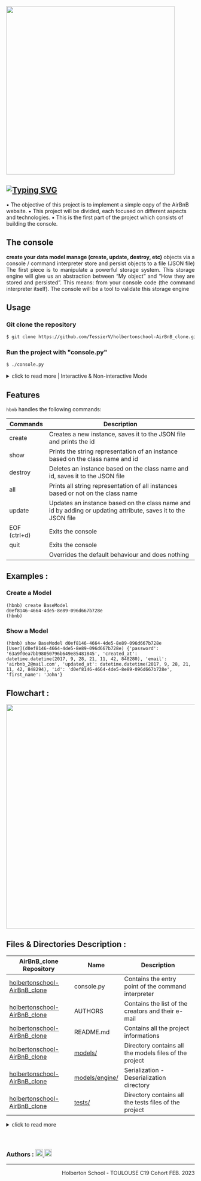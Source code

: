 <img width="450" src="https://user-images.githubusercontent.com/113889290/220651819-3bb7044c-f49b-4cd6-b7e3-fb2b6ecde871.png">

<h2><a href="https://git.io/typing-svg"><img src="https://readme-typing-svg.demolab.com?font=Fira+Code&weight=700&size=44&pause=1000&color=CF0000&center=true&vCenter=true&width=735&height=45&lines=Introduction+to+AirBnb+clone" alt="Typing SVG" /></a></h2>
▪ The objective of this project is to implement a simple copy of the AirBnB website.   ▪ This project will be divided, each focused on different aspects and technologies. 
▪ This is the first part of the project which consists of building the console.  

<h2>The console</h2>
<p align="justify"><b>create your data model
manage (create, update, destroy, etc)</b> objects via a console / command interpreter
store and persist objects to a file (JSON file)
The first piece is to manipulate a powerful storage system.  This storage engine will give us an abstraction between “My object” and “How they are stored and persisted”. This means: from your console code (the command interpreter itself).
The console will be a tool to validate this storage engine</p>

<h2> Usage </h2>

<h3>Git clone the repository</h3>  

```bash  
$ git clone https://github.com/TessierV/holbertonschool-AirBnB_clone.git  
```  

<h3>Run the project with "console.py"</h3>  

```bash
$ ./console.py
```

<details><summary>click to read more | Interactive & Non-interactive Mode </summary>

<h2> Features </h2>
    
<h3>Interactive Mode</h3>

```bash
$ ./console.py
(hbnb) help

Documented commands (type help <topic>):
========================================
EOF  all create  destroy help  quit show update

(hbnb) quit
$
```

<h3>Non Interactive Mode</h3>

```bash
$ echo "help" | ./console.py
(hbnb) 
Documented commands (type help <topic>):
========================================
EOF  all  create  destroy  help  quit  show  update
$
```
</details>

<h2> Features </h2>  
    
`hbnb` handles the following commands:
    
 | Commands | Description                                     |
|----------|-----------------------------------------------|
|  create     | 	Creates a new instance, saves it to the JSON file and prints the id   |
|  show    | Prints the string representation of an instance based on the class name and id  |
|  destroy    |    Deletes an instance based on the class name and id, saves it to the JSON file  |
|   all  |   Prints all string representation of all instances based or not on the class name   |
|    update    |   Updates an instance based on the class name and id by adding or updating attribute, saves it to the JSON file    |
|    EOF (ctrl+d)   |   Exits the console    |
|    quit  |   Exits the console    |
|    <emptyline>   |   Overrides the default behaviour and does nothing    |

    
<h2> Examples :</h2>

<h3>Create a Model</h3>

```
(hbnb) create BaseModel
d0ef8146-4664-4de5-8e89-096d667b728e
(hbnb)

```

<h3>Show a Model</h3>

```
(hbnb) show BaseModel d0ef8146-4664-4de5-8e89-096d667b728e
[User](d0ef8146-4664-4de5-8e89-096d667b728e) {'password': '63a9f0ea7bb98050796b649e85481845', 'created_at': datetime.datetime(2017, 9, 28, 21, 11, 42, 848280), 'email': 'airbnb_2@mail.com', 'updated_at': datetime.datetime(2017, 9, 28, 21, 11, 42, 848294), 'id': 'd0ef8146-4664-4de5-8e89-096d667b728e', 'first_name': 'John'}

```

<h2> Flowchart :</h2>

<img width="600" src="https://user-images.githubusercontent.com/113889290/220693285-b293179e-b126-4204-a55d-5ebc67c896f3.png">


<h2> Files & Directories Description :</h2>

|  AirBnB_clone Repository            | Name                         | Description           |
|  --------------|---------------|------------------------------------------ |
|  [holbertonschool-AirBnB_clone](https://github.com/TessierV/holbertonschool-AirBnB_clone) | console.py | Contains the entry point of the command interpreter | 
|  [holbertonschool-AirBnB_clone](https://github.com/TessierV/holbertonschool-AirBnB_clone) | AUTHORS | Contains the list of the creators and their e-mail | 
|  [holbertonschool-AirBnB_clone](https://github.com/TessierV/holbertonschool-AirBnB_clone) | README.md | Contains all the project informations | 
|  [holbertonschool-AirBnB_clone](https://github.com/TessierV/holbertonschool-AirBnB_clone) |  [models/](https://github.com/TessierV/holbertonschool-AirBnB_clone/tree/main/models) | Directory contains all the models files of the project |
|  [holbertonschool-AirBnB_clone](https://github.com/TessierV/holbertonschool-AirBnB_clone) | [models/engine/](https://github.com/TessierV/holbertonschool-AirBnB_clone/tree/main/models/engine) | Serialization - Deserialization directory
|  [holbertonschool-AirBnB_clone](https://github.com/TessierV/holbertonschool-AirBnB_clone) | [tests/](https://github.com/TessierV/holbertonschool-AirBnB_clone/tree/main/tests) | Directory contains all the tests files of the project | 

<details><summary>click to read more</summary>

|  Models Repository            | Name                         | Description           |
|  --------------|---------------|------------------------------------------ |
|[models](https://github.com/TessierV/holbertonschool-AirBnB_clone/tree/main/models)| init.py | Create a unique FileStorage instance
|[models](https://github.com/TessierV/holbertonschool-AirBnB_clone/tree/main/models)| base_model.py | Defines all common attributes/methods for other classes
|[models](https://github.com/TessierV/holbertonschool-AirBnB_clone/tree/main/models)| user.py | User that inherits from BaseModel - email/password/first_name/last_name
|[models](https://github.com/TessierV/holbertonschool-AirBnB_clone/tree/main/models)| city.py | City that inherits from BaseModel - state_id/name
|[models](https://github.com/TessierV/holbertonschool-AirBnB_clone/tree/main/models)| place.py | Place that inherits from BaseModel - <br>city_id/user_id/name/description/number_rooms/number_bathrooms/<br>max_guest/price_by_night/<br>latitude/longitude/amenity_ids
|[models](https://github.com/TessierV/holbertonschool-AirBnB_clone/tree/main/models)| review.py | Review that inherits from BaseModel - place_id/user_id/text
|[models](https://github.com/TessierV/holbertonschool-AirBnB_clone/tree/main/models)| state.py | State that inherits from BaseModel - name
|[models](https://github.com/TessierV/holbertonschool-AirBnB_clone/tree/main/models)| amenity.py | Amenity that inherits from BaseModel - name
|[models](https://github.com/TessierV/holbertonschool-AirBnB_clone/tree/main/models)| [engine/](https://github.com/TessierV/holbertonschool-AirBnB_clone/tree/main/models/engine) | Serialization - Deserialization directory

|  Engine Repository            | Name                         | Description           |
|  --------------|---------------|------------------------------------------ |
|[models](https://github.com/TessierV/holbertonschool-AirBnB_clone/tree/main/models/engine)| init.py | Create a unique FileStorage instance
|[models](https://github.com/TessierV/holbertonschool-AirBnB_clone/tree/main/models/engine)| file_storage.py |  Serialization - Deserialization

|  Tests Repository            | Name                         | Description           |
|  --------------|---------------|------------------------------------------ |
|[models](https://github.com/TessierV/holbertonschool-AirBnB_clone/tree/main/tests)|  | 
|[models](https://github.com/TessierV/holbertonschool-AirBnB_clone/tree/main/tests)|  | 
|[models](https://github.com/TessierV/holbertonschool-AirBnB_clone/tree/main/tests)|  | 
</details>
<br><br>
<h3>Authors :
    <a href="https://www.linkedin.com/in/nguyensonia/">
       <img alt="Anurag Hazra | CodeSandbox" height="20px" src="https://img.shields.io/badge/NguyenSonia-4A6552?style=for-the-badge&logo=linkedin&logoColor=white" />
    </a>
    <a href="https://www.linkedin.com/in/vanessa-tessier-601794252/">
        <img alt="Anurag Hazra | CodeSandbox" height="20px" src="https://img.shields.io/badge/TessierVanessa-4A6552?style=for-the-badge&logo=linkedin&logoColor=white"/>
    </a>
    </h3>
<hr>
<p align="right">Holberton School - TOULOUSE C19 Cohort FEB. 2023
</p>
